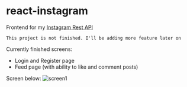 # react-instagram

Frontend for my [Instagram Rest API](https://github.com/konradgalczynski07/instagram-api-clone) 

`This project is not finished. I'll be adding more feature later on`

Currently finished screens:
- Login and Register page
- Feed page (with ability to like and comment posts) 

Screen below:
![screen1](https://scontent-frt3-1.xx.fbcdn.net/v/t1.15752-0/p480x480/58444489_2344227809141002_4665293532473327616_n.png?_nc_cat=100&_nc_ht=scontent-frt3-1.xx&oh=5d57624bb08139f2cbf59f2ca5bd4ad8&oe=5D403CBD)
